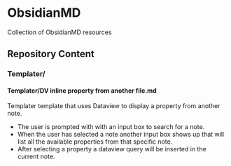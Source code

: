 # ObsidianMD
Collection of ObsidianMD resources

## Repository Content

### Templater/

#### Templater/DV inline property from another file.md
Templater template that uses Dataview to display a property from another note.
- The user is prompted with with an input box to search for a note. 
- When the user has selected a note another input box shows up that will list all the available properties from that specific note.
- After selecting a property a dataview query will be inserted in the current note.
